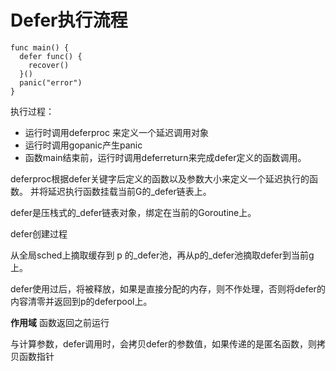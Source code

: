 # Defer执行流程

```golang
func main() {
  defer func() {
    recover()
  }()
  panic("error")
}
```
执行过程：
- 运行时调用deferproc 来定义一个延迟调用对象
- 运行时调用gopanic产生panic
- 函数main结束前，运行时调用deferreturn来完成defer定义的函数调用。

deferproc根据defer关键字后定义的函数以及参数大小来定义一个延迟执行的函数。
并将延迟执行函数挂载当前G的_defer链表上。

defer是压栈式的_defer链表对象，绑定在当前的Goroutine上。

defer创建过程

从全局sched上摘取缓存到 p 的_defer池，再从p的_defer池摘取defer到当前g上。

defer使用过后，将被释放，如果是直接分配的内存，则不作处理，否则将defer的内容清零并返回到p的deferpool上。

**作用域**
函数返回之前运行

与计算参数，defer调用时，会拷贝defer的参数值，如果传递的是匿名函数，则拷贝函数指针
